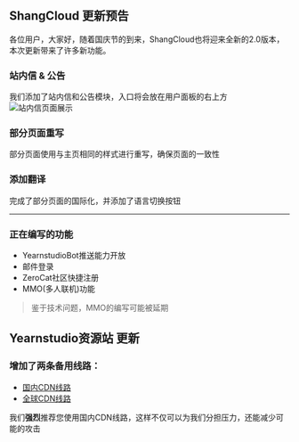 ## ShangCloud 更新预告

各位用户，大家好，随着国庆节的到来，ShangCloud也将迎来全新的2.0版本，本次更新带来了许多新功能。
### 站内信 & 公告
我们添加了站内信和公告模块，入口将会放在用户面板的右上方
![站内信页面展示](/img/messages.png)

### 部分页面重写
部分页面使用与主页相同的样式进行重写，确保页面的一致性

### 添加翻译
完成了部分页面的国际化，并添加了语言切换按钮

***
### 正在编写的功能

- YearnstudioBot推送能力开放
- 邮件登录
- ZeroCat社区快捷注册
- MMO(多人联机)功能
> 鉴于技术问题，MMO的编写可能被延期

## Yearnstudio资源站 更新

### 增加了两条备用线路：
- [国内CDN线路](https://resource.yearnstudio.cn)
- [全球CDN线路](https://list.yearnstudio.cn)

我们**强烈**推荐您使用国内CDN线路，这样不仅可以为我们分担压力，还能减少可能的攻击
